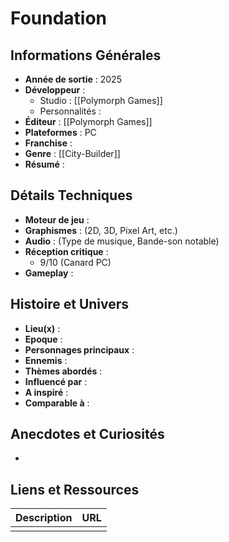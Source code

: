 

# Foundation

## Informations Générales

- **Année de sortie** : 2025
- **Développeur** : 
	- Studio : [[Polymorph Games]]
	- Personnalités : 
- **Éditeur** : [[Polymorph Games]]
- **Plateformes** : PC
- **Franchise** : 
- **Genre** : [[City-Builder]]
- **Résumé** : 

## Détails Techniques
- **Moteur de jeu** : 
- **Graphismes** : (2D, 3D, Pixel Art, etc.)
- **Audio** : (Type de musique, Bande-son notable)
- **Réception critique** : 
	- 9/10 (Canard PC)
- **Gameplay** :

## Histoire et Univers
- **Lieu(x)** : 
- **Epoque** : 
- **Personnages principaux** : 
- **Ennemis** :
- **Thèmes abordés** : 
- **Influencé par** :
- **A inspiré** : 
- **Comparable à** :
## Anecdotes et Curiosités
- 
## Liens et Ressources

| Description | URL |
| ----------- | --- |
|             |     |
